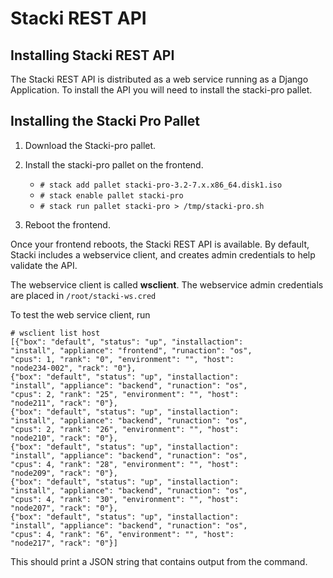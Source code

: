# Stacki REST API

## Installing Stacki REST API

The Stacki REST API is distributed as a web service
running as a Django Application. To install the API
you will need to install the stacki-pro pallet.

## Installing the Stacki Pro Pallet

1. Download the Stacki-pro pallet.

1. Install the stacki-pro pallet on the frontend.

   * `# stack add pallet stacki-pro-3.2-7.x.x86_64.disk1.iso`
   * `# stack enable pallet stacki-pro`
   * `# stack run pallet stacki-pro > /tmp/stacki-pro.sh`

1. Reboot the frontend.

Once your frontend reboots, the Stacki REST API is available.
By default, Stacki includes a webservice client, and creates
admin credentials to help validate the API.

The webservice client is called **wsclient**. The webservice
admin credentials are placed in `/root/stacki-ws.cred`

To test the web service client, run
```shell
# wsclient list host
[{"box": "default", "status": "up", "installaction":
"install", "appliance": "frontend", "runaction": "os",
"cpus": 1, "rank": "0", "environment": "", "host":
"node234-002", "rack": "0"},
{"box": "default", "status": "up", "installaction":
"install", "appliance": "backend", "runaction": "os",
"cpus": 2, "rank": "25", "environment": "", "host":
"node211", "rack": "0"},
{"box": "default", "status": "up", "installaction":
"install", "appliance": "backend", "runaction": "os",
"cpus": 2, "rank": "26", "environment": "", "host":
"node210", "rack": "0"},
{"box": "default", "status": "up", "installaction":
"install", "appliance": "backend", "runaction": "os",
"cpus": 4, "rank": "28", "environment": "", "host":
"node209", "rack": "0"},
{"box": "default", "status": "up", "installaction":
"install", "appliance": "backend", "runaction": "os",
"cpus": 4, "rank": "30", "environment": "", "host":
"node207", "rack": "0"},
{"box": "default", "status": "up", "installaction":
"install", "appliance": "backend", "runaction": "os",
"cpus": 4, "rank": "6", "environment": "", "host":
"node217", "rack": "0"}]
```

This should print a JSON string that contains output
from the command.

